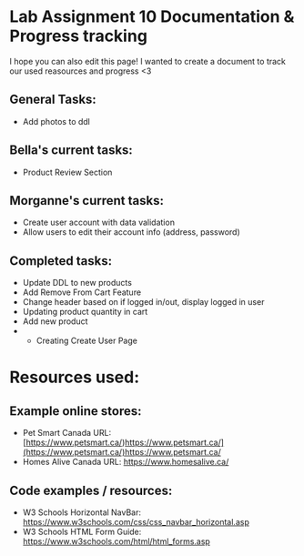 # Lab Assignment 10 Documentation & Progress tracking 
I hope you can also edit this page! I wanted to create a document to track our used reasources and progress <3

## General Tasks:
  * Add photos to ddl
    
## Bella's current tasks: 
  * Product Review Section 

## Morganne's current tasks: 
  * Create user account with data validation
  * Allow users to edit their account info (address, password) 

## Completed tasks: 
  * Update DDL to new products
  * Add Remove From Cart Feature
  * Change header based on if logged in/out, display logged in user
  * Updating product quantity in cart
  * Add new product
  *  * Creating Create User Page
   
# Resources used: 

## Example online stores: 
* Pet Smart Canada URL: [https://www.petsmart.ca/)https://www.petsmart.ca/](https://www.petsmart.ca/)https://www.petsmart.ca/
* Homes Alive Canada URL: https://www.homesalive.ca/

## Code examples / resources:
* W3 Schools Horizontal NavBar: https://www.w3schools.com/css/css_navbar_horizontal.asp
* W3 Schools HTML Form Guide: https://www.w3schools.com/html/html_forms.asp
